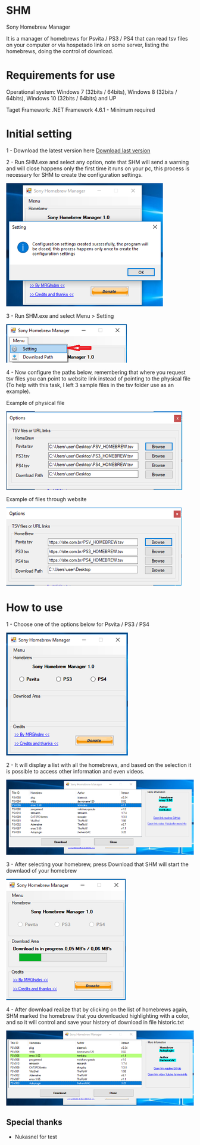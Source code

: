 # SHM
Sony Homebrew Manager

It is a manager of homebrews for Psvita / PS3 / PS4 that can read tsv files on your computer or via hospetado link on some server, listing the homebrews, doing the control of download.

# Requirements for use

Operational system:
Windows 7 (32bits / 64bits), Windows 8 (32bits / 64bits), Windows 10 (32bits / 64bits) and UP

Taget Framework:
.NET Framework 4.6.1 - Minimum required

# Initial setting

1 - Download the latest version here [Download last version](https://github.com/MRGhidini/SHM/releases/latest)

2 - Run SHM.exe and select any option, note that SHM will send a warning and will close  happens only the first time it runs on your pc, this process is necessary for SHM to create the configuration settings.

![Screenshot](img/config.PNG)

3 - Run SHM.exe and select Menu > Setting

![Screenshot](img/setting.png)

4 - Now configure the paths below, remembering that where you request tsv files you can point to website link instead of pointing to the physical file (To help with this task, I left 3 sample files in the tsv folder use as an example).

Example of physical file

![Screenshot](img/path.PNG)

Example of files through website

![Screenshot](img/pathlink.PNG)


# How to use

1 - Choose one of the options below for Psvita / PS3 / PS4

![Screenshot](img/user1.PNG)

2 - It will display a list with all the homebrews, and based on the selection it is possible to access other information and even videos.

![Screenshot](img/listview.PNG)

3 - After selecting your homebrew, press Download that SHM will start the downlaod of your homebrew

![Screenshot](img/download.png)

4 - After download realize that by clicking on the list of homebrews again, SHM marked the homebrew that you downloaded highlighting with a color, and so it will control and save your history of download in file historic.txt

![Screenshot](img/afterdonwload.png)


## Special thanks  
- Nukasnel for test
